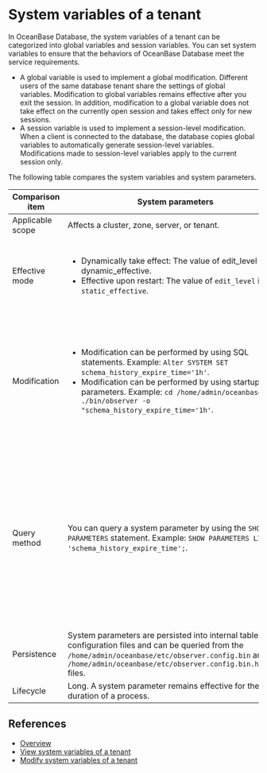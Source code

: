 # System variables of a tenant

In OceanBase Database, the system variables of a tenant can be categorized into global variables and session variables. You can set system variables to ensure that the behaviors of OceanBase Database meet the service requirements.

* A global variable is used to implement a global modification. Different users of the same database tenant share the settings of global variables. Modification to global variables remains effective after you exit the session. In addition, modification to a global variable does not take effect on the currently open session and takes effect only for new sessions.
* A session variable is used to implement a session-level modification. When a client is connected to the database, the database copies global variables to automatically generate session-level variables. Modifications made to session-level variables apply to the current session only.

The following table compares the system variables and system parameters.

| Comparison item | System parameters | System variables |
|---------|-----------|---------|
| Applicable scope | Affects a cluster, zone, server, or tenant.  | Affects a tenant globally or at the session level.  |
| Effective mode | <ul><li> Dynamically take effect: The value of edit_level is dynamic_effective.</li><li> Effective upon restart: The value of `edit_level` is `static_effective`.</li></ul> | <ul><li>A session variable takes effect only on the current session. </li><li> A global variable does not take effect on the current session and takes effect only on sessions established upon re-logon. </li></ul> |
| Modification | <ul><li>Modification can be performed by using SQL statements. Example: `Alter SYSTEM SET schema_history_expire_time='1h'`.</li><li>Modification can be performed by using startup parameters. Example: `cd /home/admin/oceanbase && ./bin/observer -o "schema_history_expire_time='1h'`. </li></ul> | Modification can only be performed by using SQL statements. Example:<ul><li>MySQL mode</br>`SET ob_query_timeout = 20000000;`</br>`SET GLOBAL ob_query_timeout = 20000000;`</br></br></li><li> Oracle mode</br>`ALTER SESSION SET ob_query_timeout = 20000000;`</br>`ALTER SYSTEM SET ob_query_timeout = 20000000;`</li></ul> |
| Query method | You can query a system parameter by using the `SHOW PARAMETERS` statement. Example: `SHOW PARAMETERS LIKE 'schema_history_expire_time';`. | You can query a variable by using the `SHOW [GLOBAL] VARIABLES` statement. Examples:<ul><li>MySQL mode</br>`SHOW VARIABLES LIKE 'ob_query_timeout';`</br>`SHOW GLOBAL VARIABLES LIKE 'ob_query_timeout';`</br></br></li><li> Oracle mode</br>`SELECT * FROM SYS.TENANT_VIRTUAL_SESSION_VARIABLE WHERE VARIABLE_NAME = 'ob_query_timeout';`</br>`SELECT * FROM SYS.TENANT_VIRTUAL_GLOBAL_VARIABLE WHERE VARIABLE_NAME = 'ob_query_timeout';`</li></ul> |
| Persistence | System parameters are persisted into internal tables and configuration files and can be queried from the `/home/admin/oceanbase/etc/observer.config.bin` and `/home/admin/oceanbase/etc/observer.config.bin.history` files.  | Only global variables are persisted.  |
| Lifecycle | Long. A system parameter remains effective for the entire duration of a process.  | Short. A system variable takes effect only after the tenant schema is created.  |

## References

* [Overview](../../7.reference/5.system-reference/1.system-configuration-items/1.system-configuration-items-overview.md)
* [View system variables of a tenant](6.common-tenant-operations/6.view-system-variables-of-tenant.md)
* [Modify system variables of a tenant](6.common-tenant-operations/7.modify-system-variables-of-tenant.md)